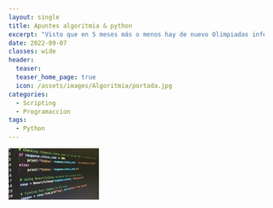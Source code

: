 ```yaml
---
layout: single
title: Apuntes algoritmia & python
excerpt: "Visto que en 5 meses más o menos hay de nuevo Olimpiadas informáticas de nivel regional con las que te puedes clasificar para estatal (y obviamente iré por segunda vez). Se me ha ocurrido poner aquí apuntes de algoritmos que me resultan interesantes."
date: 2022-09-07
classes: wide
header:
  teaser: 
  teaser_home_page: true
  icon: /assets/images/Algoritmia/portada.jpg
categories:
  - Scripting
  - Programaccion
tags:  
  - Python
---
```


![](/assets/images/Algoritmia/portada.jpg)
